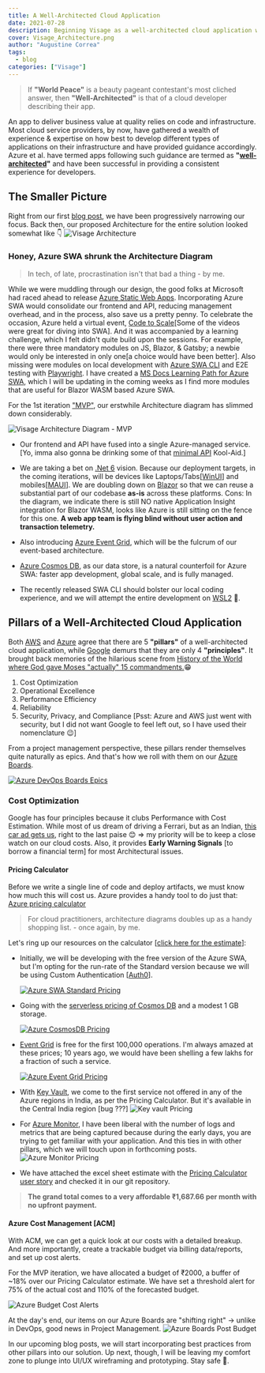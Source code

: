 ```yaml
---
title: A Well-Architected Cloud Application
date: 2021-07-28
description: Beginning Visage as a well-architected cloud application with cost optimization incl. budget & alerts 
cover: Visage_Architecture.png
author: "Augustine Correa"
tags:
  - blog
categories: ["Visage"]
---
```



> If **"World Peace"** is a beauty pageant contestant's most cliched answer, then **"Well-Architected"** is that of a cloud developer describing their app.

An app to deliver business value at quality relies on code and infrastructure. Most cloud service providers, by now, have gathered a wealth of experience & expertise on how best to develop different types of applications on their infrastructure and have provided guidance accordingly. Azure et al. have termed apps following such guidance are termed as **"[well-architected](https://docs.microsoft.com/en-us/azure/architecture/framework/?WT.mc_id=AZ-MVP-5003041)"** and have been successful in providing a consistent experience for developers.

## The Smaller Picture

Right from our first [blog post](./Strategic_Domain_Driven_Design#big-picture-event-storming), we have been progressively narrowing our focus. Back then, our proposed Architecture for the entire solution looked somewhat like 👇
![Visage Architecture](/src/assets/images/Visage_Architecture.png)

### Honey, Azure SWA shrunk the Architecture Diagram

> In tech, of late, procrastination isn't that bad a thing - by me.

While we were muddling through our design, the good folks at Microsoft had raced ahead to release [Azure Static Web Apps](https://azure.microsoft.com/en-in/services/app-service/static/?WT.mc_id=AZ-MVP-5003041). Incorporating Azure SWA would consolidate our frontend and API, reducing management overhead, and in the process, also save us a pretty penny. To celebrate the occasion, Azure held a virtual event, [Code to Scale](https://channel9.msdn.com/Events/Learn-TV/Static-Web-Apps-Code-to-Scale?WT.mc_id=AZ-MVP-5003041)[Some of the videos were great for diving into SWA]. And it was accompanied by a learning challenge, which I felt didn't quite build upon the sessions. For example, there were three mandatory modules on JS, Blazor, & Gatsby; a newbie would only be interested in only one[a choice would have been better]. Also missing were modules on local development with [Azure SWA CLI](https://techcommunity.microsoft.com/t5/apps-on-azure/introducing-the-azure-static-web-apps-cli/ba-p/2257581/?WT.mc_id=AZ-MVP-5003041) and E2E testing with [Playwright](https://docs.microsoft.com/en-us/microsoft-edge/playwright/?WT.mc_id=AZ-MVP-5003041). I have created a [MS Docs Learning Path for Azure SWA](https://docs.microsoft.com/en-us/users/augustinecorrea-4621/collections/6ew4a4m857q61g/?WT.mc_id=AZ-MVP-5003041), which I will be updating in the coming weeks as I find more modules that are useful for Blazor WASM based Azure SWA.

For the 1st iteration ["MVP"](https://dev.azure.com/augcor/Visage/_sprints/backlog/Visage%20Team/Visage/MVP), our erstwhile Architecture diagram has slimmed down considerably.

![Visage Architecture Diagram - MVP](/src/assets/images/VisageArchitectureMVP.png)

- Our frontend and API have fused into a single Azure-managed service. [Yo, imma also gonna be drinking some of that [minimal API](https://devblogs.microsoft.com/aspnet/asp-net-core-updates-in-net-6-preview-4/?WT.mc_id=AZ-MVP-5003041) Kool-Aid.]
  
- We are taking a bet on [.Net 6](https://dotnet.microsoft.com/?WT.mc_id=AZ-MVP-5003041) vision. Because our deployment targets, in the coming iterations, will be devices like Laptops/Tabs[[WinUI](https://docs.microsoft.com/en-us/windows/apps/winui/?WT.mc_id=AZ-MVP-5003041)] and mobiles[[MAUI](https://devblogs.microsoft.com/dotnet/introducing-net-multi-platform-app-ui/?WT.mc_id=AZ-MVP-5003041)]. We are doubling down on [Blazor](https://dotnet.microsoft.com/apps/aspnet/web-apps/blazor/?WT.mc_id=AZ-MVP-5003041) so that we can reuse a substantial part of our codebase **as-is** across these platforms. Cons: In the diagram, we indicate there is still NO native Application Insight integration for Blazor WASM, looks like Azure is still sitting on the fence for this one. **A web app team is flying blind without user action and transaction telemetry.**
  
- Also introducing [Azure Event Grid](https://docs.microsoft.com/en-us/azure/event-grid/overview/?WT.mc_id=AZ-MVP-5003041), which will be the fulcrum of our event-based architecture.
  
- [Azure Cosmos DB](https://azure.microsoft.com/en-in/services/cosmos-db/?WT.mc_id=AZ-MVP-5003041), as our data store, is a natural counterfoil for Azure SWA: faster app development, global scale, and is fully managed.

- The recently released SWA CLI should bolster our local coding experience, and we will attempt the entire development on [WSL2](https://docs.microsoft.com/en-us/windows/wsl/about/?WT.mc_id=AZ-MVP-5003041) 🤞.

## Pillars of a Well-Architected Cloud Application  

Both [AWS](https://aws.amazon.com/architecture/well-architected/?wa-lens-whitepapers.sort-by=item.additionalFields.sortDate&wa-lens-whitepapers.sort-order=desc) and [Azure](https://docs.microsoft.com/en-us/azure/architecture/framework/) agree that there are 5 **"pillars"** of a well-architected cloud application, while [Google](https://cloud.google.com/architecture/framework) demurs that they are only 4 **"principles"**. It brought back memories of the hilarious scene from [History of the World where God gave Moses "actually" 15 commandments.](https://www.youtube.com/watch?v=I48hr8HhDv0)😁

  1. Cost Optimization
  2. Operational Excellence
  3. Performance Efficiency
  4. Reliability
  5. Security, Privacy, and Compliance [Psst: Azure and AWS just went with security, but I did not want Google to feel left out, so I have used their nomenclature 😉]

From a project management perspective, these pillars render themselves quite naturally as epics. And that's how we roll with them on our [Azure Boards](https://azure.microsoft.com/en-in/services/devops/boards/?WT.mc_id=AZ-MVP-5003041).

[![Azure DevOps Boards Epics](/src/assets/images/epics_pillars_devops.png)](https://dev.azure.com/augcor/Visage/_workitems/recentlyupdated/?WT.mc_id=AZ-MVP-5003041)

### Cost Optimization

Google has four principles because it clubs Performance with Cost Estimation. While most of us dream of driving a Ferrari, but as an Indian, [this car ad gets us](https://www.youtube.com/watch?v=akmpsx5F2-4), right to the last paise 😊 =>  my priority will be to keep a close watch on our cloud costs. Also, it provides **Early Warning Signals** [to borrow a financial term] for most Architectural issues.

#### Pricing Calculator

Before we write a single line of code and deploy artifacts, we must know how much this will cost us. Azure provides a handy tool to do just that: [Azure pricing calculator](https://azure.microsoft.com/en-in/pricing/calculator/?WT.mc_id=AZ-MVP-5003041)

> For cloud practitioners, architecture diagrams doubles up as a handy shopping list. - once again, by me.

Let's ring up our resources on the calculator [[click here for the estimate](https://azure.com/e/bcea12c81ce748b190dc532a9055ff13)]:

- Initially, we will be developing with the free version of the Azure SWA, but I'm opting for the run-rate of the Standard version because we will be using Custom Authentication [[Auth0](https://auth0.com/)].

  [![Azure SWA Standard Pricing](/src/assets/images/AzureSWA_Pricing.png)](https://dev.azure.com/augcor/Visage/_workitems/edit/114/?workitem=124&WT.mc_id=AZ-MVP-5003041)

- Going with the [serverless pricing of Cosmos DB](https://docs.microsoft.com/en-us/azure/cosmos-db/serverless/?WT.mc_id=AZ-MVP-5003041) and a modest 1 GB storage.

  [![Azure CosmosDB Pricing](/src/assets/images/AzureCosmosDB_Pricing.png)](https://dev.azure.com/augcor/Visage/_workitems/edit/114/?workitem=124&WT.mc_id=AZ-MVP-5003041)

- [Event Grid](https://docs.microsoft.com/en-us/azure/event-grid/overview/?WT.mc_id=AZ-MVP-5003041) is free for the first 100,000 operations. I'm always amazed at these prices; 10 years ago, we would have been shelling a few lakhs for a fraction of such a service.
  
  [![Azure Event Grid Pricing](/src/assets/images/EventGrid_Pricing.png)](https://dev.azure.com/augcor/Visage/_boards/board/t/Visage%20Team/Stories/?workitem=126&WT.mc_id=AZ-MVP-5003041)

- With [Key Vault](https://azure.microsoft.com/en-in/services/key-vault/?WT.mc_id=AZ-MVP-5003041), we come to the first service not offered in any of the Azure regions in India, as per the Pricing Calculator. But it's available in the Central India region [bug ???]
  ![Key vault Pricing](/src/assets/images/KeyVault_Pricing.png)

- For [Azure Monitor](https://docs.microsoft.com/en-us/azure/azure-monitor/?WT.mc_id=AZ-MVP-5003041), I have been liberal with the number of logs and metrics that are being captured because during the early days, you are trying to get familiar with your application. And this ties in with other pillars, which we will touch upon in forthcoming posts.
  ![Azure Monitor Pricing](/src/assets/images/AzureMonitor_Pricing.png)

- We have attached the excel sheet estimate with the [Pricing Calculator user story](https://dev.azure.com/augcor/Visage/_boards/board/t/Visage%20Team/Stories/?workitem=123) and checked it in our git repository.
  
> **The grand total comes to a very affordable ₹1,687.66 per month with no upfront payment.**

#### Azure Cost Management [ACM]

With ACM, we can get a quick look at our costs with a detailed breakup. And more importantly, create a trackable budget via billing data/reports, and set up cost alerts.

For the MVP iteration, we have allocated a budget of ₹2000, a buffer of ~18% over our Pricing Calculator estimate. We have set a threshold alert for 75% of the actual cost and 110% of the forecasted budget.

![Azure Budget Cost Alerts](/src/assets/images/AzureBudget_Alerts.png)

At the day's end, our items on our Azure Boards are "shifting right" -> unlike in DevOps, good news in Project Management.
![Azure Boards Post Budget](/src/assets/images/AzureDevBoard_PostBudget.png)

In our upcoming blog posts, we will start incorporating best practices from other pillars into our solution. Up next, though, I will be leaving my comfort zone to plunge into UI/UX wireframing and prototyping. Stay safe 💪.
